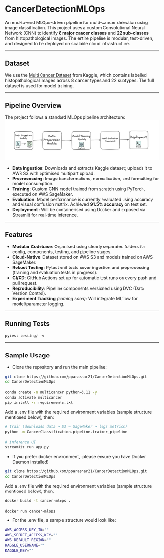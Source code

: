 # CancerDetectionMLOps

An end-to-end MLOps-driven pipeline for multi-cancer detection using image classification. This project uses a custom Convolutional Neural Network (CNN) to identify **8 major cancer classes** and **22 sub-classes** from histopathological images. The entire pipeline is modular, test-driven, and designed to be deployed on scalable cloud infrastructure.

---

## Dataset

We use the [Multi Cancer Dataset](https://www.kaggle.com/datasets/obulisainaren/multi-cancer) from Kaggle, which contains labelled histopathological images across 8 cancer types and 22 subtypes. The full dataset is used for model training.

---

## Pipeline Overview

The project follows a standard MLOps pipeline architecture: ![Workflow Diagram](assets/workflow.png)


- **Data Ingestion**: Downloads and extracts Kaggle dataset; uploads it to AWS S3 with optimised multipart upload.
- **Preprocessing**: Image transformations, normalisation, and formatting for model consumption.
- **Training**: Custom CNN model trained from scratch using PyTorch, executed on AWS SageMaker.
- **Evaluation**: Model performance is currently evaluated using accuracy and visual confusion matrix. Achieved **91.5% accuracy** on test set.
- **Deployment** : Will be containerised using Docker and exposed via Streamlit for real-time inference.

---

## Features

- **Modular Codebase**: Organised using clearly separated folders for config, components, testing, and pipeline stages.
- **Cloud-Native**: Dataset stored on AWS S3 and models trained on AWS SageMaker.
- **Robust Testing**: Pytest unit tests cover ingestion and preprocessing (training and evaluation tests in progress).
- **CI/CD**: GitHub Actions set up for automatic test runs on every push and pull request.
- **Reproducibility**: Pipeline components versioned using DVC (Data Version Control).
- **Experiment Tracking** *(coming soon)*: Will integrate MLflow for model/parameter logging.

---

## Running Tests

`pytest testing/ -v`

--- 

## Sample Usage

- Clone the repository and run the main pipeline: 

```bash
git clone https://github.com/pparashar21/CancerDetectionMLOps.git
cd CancerDetectionMLOps

conda create -n multicancer python=3.11 -y
conda activate multicancer
pip install -r requirements.txt
```
Add a .env file with the required environment variables (sample structure mentioned below), then:

```bash
# train (downloads data → S3 → SageMaker → logs metrics)
python -m CancerClassification.pipeline.trainer_pipeline

# inference UI
streamlit run app.py
```

- If you prefer docker environment, (please ensure you have Docker Daemon installed)

```bash
git clone https://github.com/pparashar21/CancerDetectionMLOps.git
cd CancerDetectionMLOps
```
Add a .env file with the required environment variables (sample structure mentioned below), then:

```bash
docker build -t cancer-mlops .

docker run cancer-mlops
```

- For the .env file, a sample structure would look like:

```bash
AWS_ACCESS_KEY_ID=""
AWS_SECRET_ACCESS_KEY=""
AWS_DEFAULT_REGION=""
KAGGLE_USERNAME=""
KAGGLE_KEY=""
```

